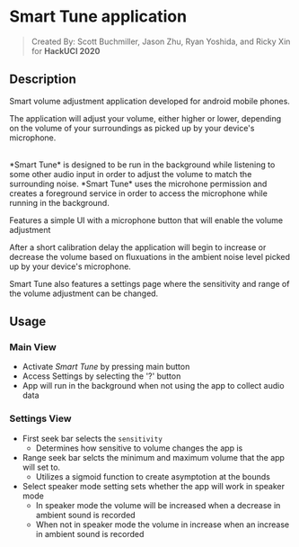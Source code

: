 # Smart Tune application

> Created By: Scott Buchmiller, Jason Zhu, Ryan Yoshida, and Ricky Xin for **HackUCI 2020**

## Description
Smart volume adjustment application developed for android mobile phones.

The application will adjust your volume, either higher or lower, depending on the volume of your surroundings as picked up by your device's microphone.

<br>
*Smart Tune* is designed to be run in the background while listening to some other audio input in order to adjust the volume to match the surrounding noise. 
*Smart Tune* uses the microhone permission and creates a foreground service in order to access the microphone while running in the background.

Features a simple UI with a microphone button that will enable the volume adjustment

After a short calibration delay the application will begin to increase or decrease the volume based on fluxuations in the ambient noise level picked up by your device's microphone.

Smart Tune also features a settings page where the sensitivity and range of the volume adjustment can be changed.

## Usage
### Main View
* Activate *Smart Tune* by pressing main button
* Access Settings by selecting the '?' button
* App will run in the background when not using the app to collect audio data
### Settings View
* First seek bar selects the `sensitivity`
  * Determines how sensitive to volume changes the app is
* Range seek bar selcts the minimum and maximum volume that the app will set to.
  * Utilizes a sigmoid function to create asymptotion at the bounds
* Select speaker mode setting sets whether the app will work in speaker mode
  * In speaker mode the volume will be increased when a decrease in ambient sound is recorded
  * When not in speaker mode the volume in increase when an increase in ambient sound is recorded
